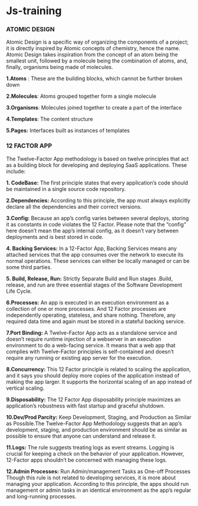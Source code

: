 # Js-training
###  ATOMIC DESIGN
Atomic Design is a specific way of organizing the components of a project; it is directly inspired by Atomic concepts of chemistry, hence the name. Atomic Design takes inspiration from the concept of an atom being the smallest unit, followed by a molecule being the combination of atoms, and, finally, organisms being made of molecules.

**1.Atoms** : 
These are the building blocks, which cannot be further broken down

**2.Molecules**: 
Atoms grouped together form a single molecule

**3.Organisms**: Molecules joined together to create a part of the interface

**4.Templates**: The content structure

**5.Pages:** Interfaces built as instances of templates

### 12 FACTOR APP 
The Twelve-Factor App methodology is based on twelve principles that act as a building block for developing and deploying SaaS applications. These include:

**1. CodeBase:** 
The first principle states that every application’s code should be maintained in a single source code repository.

**2.Dependencies:**
According to this principle, the app must always explicitly declare all the dependencies and their correct versions.

**3.Config:**
Because an app’s config varies between several deploys, storing it as constants in code violates the 12 Factor. Please note that the “config” here doesn’t mean the app’s internal config, as it doesn’t vary between deployments and is best stored in code.

**4. Backing Services:** 
In a 12-Factor App, Backing Services means any attached services that the app consumes over the network to execute its normal operations. These services can either be locally managed or can be some third parties.

**5. Build, Release, Run:**
Strictly Separate Build and Run stages .Build, release, and run are three essential stages of the Software Development Life Cycle.

**6.Processes:**
An app is executed in an execution environment as a collection of one or more processes. And 12 Factor processes are independently operating, stateless, and share nothing. Therefore, any required data time and again must be stored in a stateful backing service.

**7.Port Binding:**
A Twelve-Factor App acts as a standalone service and doesn’t require runtime injection of a webserver in an execution environment to do a web-facing service. It means that a web app that complies with Twelve-Factor principles is self-contained and doesn’t require any running or existing app server for the execution.

**8.Concurrency:**
This 12 Factor principle is related to scaling the application, and it says you should deploy more copies of the application instead of making the app larger. It supports the horizontal scaling of an app instead of vertical scaling.

**9.Disposability:**
The 12 Factor App disposability principle maximizes an application’s robustness with fast startup and graceful shutdown.

**10.Dev/Prod Parcity:**
Keep Development, Staging, and Production as Similar as Possible.The Twelve-Factor App Methodology suggests that an app’s development, staging, and production environment should be as similar as possible to ensure that anyone can understand and release it.

**11.Logs:**
The rule suggests treating logs as event streams. Logging is crucial for keeping a check on the behavior of your application. However, 12-Factor apps shouldn’t be concerned with managing these logs.

**12.Admin Processes:**
 Run Admin/management Tasks as One-off Processes Though this rule is not related to developing services, it is more about managing your application. According to this principle, the apps should run management or admin tasks in an identical environment as the app’s regular and long-running processes.

